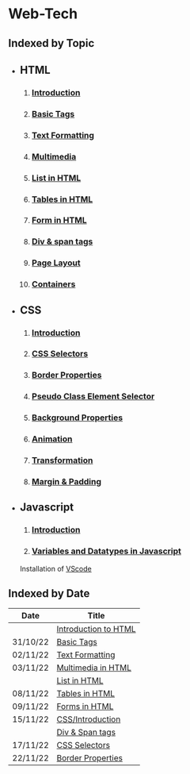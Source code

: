 

# Web-Tech

## Indexed by Topic
- ## HTML
    1. ### [Introduction](HTML/0.%20Introduction/)
    1. ### [Basic Tags](HTML/1.%20Basic%20Tags/)
    1. ### [Text Formatting](HTML/2.%20TextFormatting/)
    1. ### [Multimedia](HTML/3.%20Multimedia%20in%20HTML/)
    1. ### [List in HTML](HTML/4.%20Lists%20in%20HTML/)
    1. ### [Tables in HTML](HTML/5.%20Tables%20in%20HTML/)
    1. ### [Form in HTML](HTML/6.%20Form%20In%20HTML/)
    1. ### [Div & span tags](HTML/7.Div%20and%20Span/)
    1. ### [Page Layout](HTML/8.%20Page%20Layout/)
    1. ### [Containers](HTML/Containers/)
- ## CSS
    1. ### [Introduction](CSS/1.%20Introduction/)
    1. ### [CSS Selectors](CSS/2.%20CSS%20Selectors/)
    1. ### [Border Properties](CSS/3.%20Border%20Properties/)
    1. ### [Pseudo Class Element Selector](CSS/4.%20Pseudo%20Class%20Element%20Selector/)
    1. ### [Background Properties](CSS/5.%20Background%20Prorerties/)
    1. ### [Animation](CSS/6.%20Animation/)
    1. ### [Transformation](CSS/7.%20Transformation/)
    1. ### [Margin & Padding](CSS/8.%20Margin%20and%20Padding/)
- ## Javascript
    1. ### [Introduction](JS/0.%20Introduction%20to%20Javascript/)
    1. ### [Variables and Datatypes in Javascript](JS/1.%20Variables%20and%20Datatypes%20in%20Javascript/)
    
    Installation of [VScode](JS/VScode%20Installation/)
    
    

## Indexed by Date

| Date     | Title                                                            |
| -------- | ---------------------------------------------------------------- |
|          | [Introduction to HTML](HTML/0.%20Introduction/)         |
| 31/10/22 | [Basic Tags](HTML/1.%20Basic%20Tags/)                   |
| 02/11/22 | [Text Formatting](HTML/2.%20TextFormatting/)            |
| 03/11/22 | [Multimedia in HTML](HTML/3.%20Multimedia%20in%20HTML/) |
|          | [List in HTML](HTML/4.%20Lists%20in%20HTML/)            |
| 08/11/22 | [Tables in HTML](HTML/4.%20Lists%20in%20HTML/)          |
| 09/11/22 | [Forms in HTML](HTML/6.%20Form%20In%20HTML/)            |
| 15/11/22 | [CSS/Introduction](CSS/1.%20Introduction/)              |
|          | [Div & Span tags](HTML/7.Div%20and%20Span/)             |
| 17/11/22 | [CSS Selectors](CSS/2.%20CSS%20Selectors/)              |
| 22/11/22 | [Border Properties](CSS/3.%20Border%20Properties/)      |

